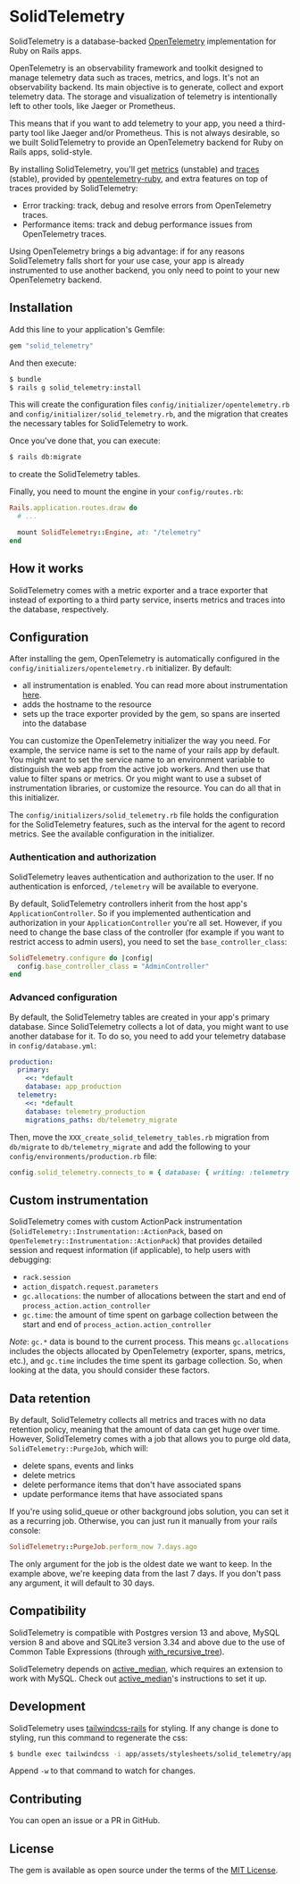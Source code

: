 # SolidTelemetry

SolidTelemetry is a database-backed [OpenTelemetry](https://opentelemetry.io/) implementation for Ruby on Rails apps.

OpenTelemetry is an observability framework and toolkit designed to manage telemetry data such as traces, metrics, and logs. It's not an observability backend. Its main objective is to generate, collect and export telemetry data. The storage and visualization of telemetry is intentionally left to other tools, like Jaeger or Prometheus.

This means that if you want to add telemetry to your app, you need a third-party tool like Jaeger and/or Prometheus. This is not always desirable, so we built SolidTelemetry to provide an OpenTelemetry backend for Ruby on Rails apps, solid-style.

By installing SolidTelemetry, you'll get [metrics](https://opentelemetry.io/docs/concepts/signals/metrics/) (unstable) and [traces](https://opentelemetry.io/docs/concepts/signals/traces/) (stable), provided by [opentelemetry-ruby](https://github.com/open-telemetry/opentelemetry-ruby), and extra features on top of traces provided by SolidTelemetry:

* Error tracking: track, debug and resolve errors from OpenTelemetry traces.
* Performance items: track and debug performance issues from OpenTelemetry traces.

Using OpenTelemetry brings a big advantage: if for any reasons SolidTelemetry falls short for your use case, your app is already instrumented to use another backend, you only need to point to your new OpenTelemetry backend.

## Installation

Add this line to your application's Gemfile:

```ruby
gem "solid_telemetry"
```

And then execute:

```bash
$ bundle
$ rails g solid_telemetry:install
```

This will create the configuration files `config/initializer/opentelemetry.rb` and `config/initializer/solid_telemetry.rb`, and the migration that creates the necessary tables for SolidTelemetry to work.

Once you've done that, you can execute:

```bash
$ rails db:migrate
```

to create the SolidTelemetry tables.

Finally, you need to mount the engine in your `config/routes.rb`:

```ruby
Rails.application.routes.draw do
  # ...

  mount SolidTelemetry::Engine, at: "/telemetry"
end
```

## How it works

SolidTelemetry comes with a metric exporter and a trace exporter that instead of exporting to a third party service, inserts metrics and traces into the database, respectively.

## Configuration

After installing the gem, OpenTelemetry is automatically configured in the `config/initializers/opentelemetry.rb` initializer. By default:

* all instrumentation is enabled. You can read more about instrumentation [here](https://github.com/open-telemetry/opentelemetry-ruby-contrib/tree/main/instrumentation).
* adds the hostname to the resource
* sets up the trace exporter provided by the gem, so spans are inserted into the database

You can customize the OpenTelemetry initializer the way you need. For example, the service name is set to the name of your rails app by default. You might want to set the service name to an environment variable to distinguish the web app from the active job workers. And then use that value to filter spans or metrics. Or you might want to use a subset of instrumentation libraries, or customize the resource. You can do all that in this initializer.

The `config/initializers/solid_telemetry.rb` file holds the configuration for the SolidTelemetry features, such as the interval for the agent to record metrics. See the available configuration in the initializer.

### Authentication and authorization

SolidTelemetry leaves authentication and authorization to the user. If no authentication is enforced, `/telemetry` will be available to everyone.

By default, SolidTelemetry controllers inherit from the host app's `ApplicationController`. So if you implemented authentication and authorization in your `ApplicationController` you're all set. However, if you need to change the base class of the controller (for example if you want to restrict access to admin users), you need to set the `base_controller_class`:

```ruby
SolidTelemetry.configure do |config|
  config.base_controller_class = "AdminController"
end
```

### Advanced configuration

By default, the SolidTelemetry tables are created in your app's primary database. Since SolidTelemetry collects a lot of data, you might want to use another database for it. To do so, you need to add your telemetry database in `config/database.yml`:

```yml
production:
  primary:
    <<: *default
    database: app_production
  telemetry:
    <<: *default
    database: telemetry_production
    migrations_paths: db/telemetry_migrate
```

Then, move the `XXX_create_solid_telemetry_tables.rb` migration from `db/migrate` to `db/telemetry_migrate` and add the following to your `config/environments/production.rb` file:

```ruby
config.solid_telemetry.connects_to = { database: { writing: :telemetry }}
```

## Custom instrumentation

SolidTelemetry comes with custom ActionPack instrumentation (`SolidTelemetry::Instrumentation::ActionPack`, based on `OpenTelemetry::Instrumentation::ActionPack`) that provides detailed session and request information (if applicable), to help users with debugging:

* `rack.session`
* `action_dispatch.request.parameters`
* `gc.allocations`: the number of allocations between the start and end of `process_action.action_controller`
* `gc.time`: the amount of time spent on garbage collection between the start and end of `process_action.action_controller`

*Note*: `gc.*` data is bound to the current process. This means `gc.allocations` includes the objects allocated by OpenTelemetry (exporter, spans, metrics, etc.), and `gc.time` includes the time spent its garbage collection. So, when looking at the data, you should consider these factors.

## Data retention

By default, SolidTelemetry collects all metrics and traces with no data retention policy, meaning that the amount of data can get huge over time. However, SolidTelemetry comes with a job that allows you to purge old data, `SolidTelemetry::PurgeJob`, which will:

* delete spans, events and links
* delete metrics
* delete performance items that don't have associated spans
* update performance items that have associated spans

If you're using solid_queue or other background jobs solution, you can set it as a recurring job. Otherwise, you can just run it manually from your rails console:

```ruby
SolidTelemetry::PurgeJob.perform_now 7.days.ago
```

The only argument for the job is the oldest date we want to keep. In the example above, we're keeping data from the last 7 days. If you don't pass any argument, it will default to 30 days.

## Compatibility

SolidTelemetry is compatible with Postgres version 13 and above, MySQL version 8 and above and SQLite3 version 3.34 and above due to the use of Common Table Expressions (through [with_recursive_tree](https://github.com/sinaptia/with_recursive_tree)).

SolidTelemetry depends on [active_median](https://github.com/ankane/active_median), which requires an extension to work with MySQL. Check out [active_median](https://github.com/ankane/active_median)'s instructions to set it up.

## Development

SolidTelemetry uses [tailwindcss-rails](https://github.com/rails/tailwindcss-rails) for styling. If any change is done to styling, run this command to regenerate the css:

```bash
$ bundle exec tailwindcss -i app/assets/stylesheets/solid_telemetry/application.tailwind.css -o app/assets/builds/solid_telemetry.css -c config/tailwind.config.js --minify
```

Append `-w` to that command to watch for changes.

## Contributing

You can open an issue or a PR in GitHub.

## License

The gem is available as open source under the terms of the [MIT License](https://opensource.org/licenses/MIT).
